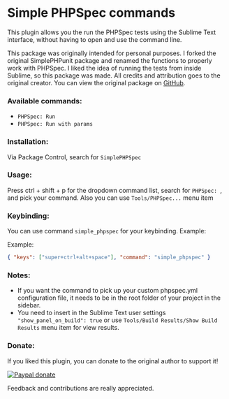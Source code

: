 Simple PHPSpec commands
===============
This plugin allows you the run the PHPSpec tests using the Sublime Text interface, without having to open and use the command line.

This package was originally intended for personal purposes. I forked the original SimplePHPunit package and renamed the functions to properly work with PHPSpec. I liked the idea of running the tests from inside Sublime, so this package was made. All credits and attribution goes to the original creator. You can view the original package on [GitHub](https://github.com/m0nah/SimplePHPUnit-for-Sublime-Text "Github").

### Available commands:

- `PHPSpec: Run`
- `PHPSpec: Run with params`

### Installation:
Via Package Control, search for `SimplePHPSpec`

### Usage:
Press ctrl + shift + p for the dropdown command list, search for `PHPSpec: `, and pick your command. Also you can use `Tools/PHPSpec...` menu item

### Keybinding:

You can use command `simple_phpspec` for your keybinding. Example:

Example:

```json
{ "keys": ["super+ctrl+alt+space"], "command": "simple_phpspec" }
```

### Notes:
- If you want the command to pick up your custom phpspec.yml configuration file, it needs to be in the root folder of your project in the sidebar.
- You need to insert in the Sublime Text user settings `"show_panel_on_build": true` or use `Tools/Build Results/Show Build Results` menu item for view results.

### Donate:
If you liked this plugin, you can donate to the original author to support it!

[![Paypal donate](https://www.paypalobjects.com/en_US/i/btn/btn_donate_LG.gif)](https://www.paypal.com/cgi-bin/webscr?cmd=_s-xclick&hosted_button_id=SZ6YWJUGFM9J8)

Feedback and contributions are really appreciated.
